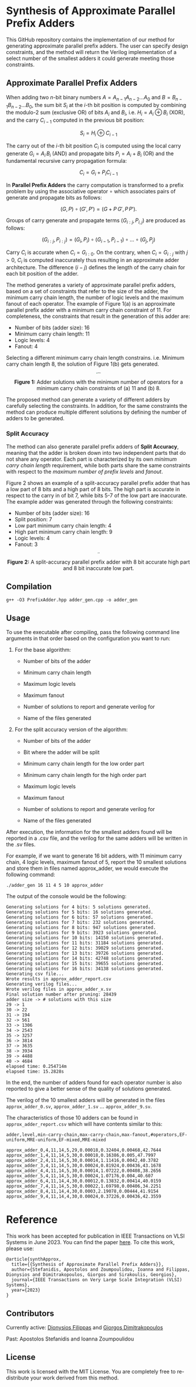 #  Synthesis of Approximate Parallel Prefix Adders

This GitHub repository contains the implementation of our method for generating approximate parallel prefix adders. The user can specify design constraints, and the method will return the Verilog implementation of a select number of the smallest adders it could generate meeting those constraints.

## Approximate Parallel Prefix Adders

When adding two $n$-bit binary numbers $A = A_{n-1}A_{n-2}\ldots A_0$ and $B = B_{n-1}B_{n-2}\ldots B_0$, the sum bit $S_i$ at the $i$-th bit position is computed by combining the modulo-2 sum (exclusive OR) of bits $A_i$ and $B_i$, i.e. $H_i = A_i \oplus B_i$ (XOR), and the carry $C_{i-1}$ computed in the previous bit position: 

$$S_i = H_i \oplus C_{i-1}$$

The carry out of the $i$-th bit position $C_i$ is computed using the local carry generate $G_i = A_i\, B_i$ (AND) and propagate bits $P_i = A_i + B_i$ (OR) and the fundamental recursive carry propagation formula: 

$$C_i  = G_{i} + P_{i} C_{i-1}$$

In **Parallel Prefix Adders** the carry computation is transformed to a prefix problem by using the associative operator $\circ$ which associates pairs of generate and propagate bits as follows:

$$(G, P) \circ (G', P') = (G + P\, G', P\, P').$$ 

Groups of carry generate and propagate terms $(G_{i:j},P_{i,j})$ are produced as follows:

$$(G_{i:j}, P_{i:j})=(G_i,P_i)\circ (G_{i-1},P_{i-1})\circ \ldots \circ (G_j,P_j)$$

Carry $C_i$ is accurate when $C_i = G_{i:0}$. On the contrary, when $C_i = G_{i:j}$ with $j > 0$, $C_{i}$ is computed inaccurately thus resulting in an approximate adder architecture. The difference $(i-j)$ defines the length of the carry chain for each bit position of the adder. 

The method generates a variety of approximate parallel prefix adders, based on a set of constraints that refer to the size of the adder, the minimum carry chain length, the number of logic levels and the maximum fanout of each operator. The example of Figure 1(a) is an approximate parallel prefix adder with a minimum carry chain constraint of 11. For completeness, the constraints that result in the generation of this adder are:

- Number of bits (adder size): 16
- Minimum carry chain length: 11
- Logic levels: 4
- Fanout: 4

Selecting a different minimum carry chain length constrains. i.e. Minimum carry chain length 8, the solution  of Figure 1(b) gets generated.

<p align="center">
    <img src="./figures/chains.png" alt="chains" style="zoom:20%;" />

<p align = "center">
    <b>Figure 1:</b> Adder solutions with the minimum number of operators for a minimum carry chain constraints of (a) 11 and (b) 8.
</p>


The proposed method can generate a variety of different adders by carefully selecting the constraints. In addition, for the same constraints the method can produce multiple different solutions by defining the number of adders to be generated.

### Split Accuracy

The method can also generate parallel prefix adders of **Split Accuracy**, meaning that the adder is broken down into two independent parts that do not share any operator. Each part is characterized by its own *minimum carry chain length* requirement, while both parts share the same constraints with respect to the *maximum number of prefix levels* and *fanout*.

Figure 2 shows an example of a split-accuracy parallel prefix adder that has a low part of 8 bits and a high part of 8 bits. The high part is accurate in respect to the carry in of bit 7, while bits 5-7 of the low part are inaccurate. The example adder was generated through the following constraints:

- Number of bits (adder size): 16
- Split position: 7
- Low part minimum carry chain length: 4
- High part minimum carry chain length: 9
- Logic levels: 4
- Fanout: 3

<p align="center">
    <img src="./figures/split.png" alt="split" style="zoom:15%;" />


<p align = "center">
    <b>Figure 2:</b> A split-accuracy parallel prefix adder with 8 bit accurate high part and 8 bit inaccurate low part.
</p>



## Compilation

```
g++ -O3 PrefixAdder.hpp adder_gen.cpp -o adder_gen
```

## Usage

To use the executable after compiling, pass the following command line arguments in that order based on the configuration you want to run:

1. For the base algorithm:

	- Number of bits of the adder

	- Minimum carry chain length

	- Maximum logic levels

	- Maximum fanout

	- Number of solutions to report and generate verilog for

	- Name of the files generated

2. For the split accuracy version of the algorithm:
	- Number of bits of the adder
	
	- Bit where the adder will be split
	
	- Minimum carry chain length for the low order part

	- Minimum carry chain length for the high order part

	- Maximum logic levels

	- Maximum fanout

	- Number of solutions to report and generate verilog for

	- Name of the files generated

After execution, the information for the smallest adders found will be reported in a .csv file, and the verilog for the same adders will be written in the .sv files.

For example, if we want to generate 16 bit adders, with 11 minimum carry chain, 4 logic levels, maximum fanout of 5, report the 10 smallest solutions and store them in files named approx_adder, we would execute the following command:

```
./adder_gen 16 11 4 5 10 approx_adder
```

The output of the console would be the following:

```
Generating solutions for 4 bits: 5 solutions generated.
Generating solutions for 5 bits: 16 solutions generated.
Generating solutions for 6 bits: 57 solutions generated.
Generating solutions for 7 bits: 232 solutions generated.
Generating solutions for 8 bits: 947 solutions generated.
Generating solutions for 9 bits: 3923 solutions generated.
Generating solutions for 10 bits: 14150 solutions generated.
Generating solutions for 11 bits: 31184 solutions generated.
Generating solutions for 12 bits: 39029 solutions generated.
Generating solutions for 13 bits: 39726 solutions generated.
Generating solutions for 14 bits: 42748 solutions generated.
Generating solutions for 15 bits: 39655 solutions generated.
Generating solutions for 16 bits: 34138 solutions generated.
Generating csv file...
Wrote results in approx_adder_report.csv
Generating verilog files...
Wrote verilog files in approx_adder_x.sv
Final solution number after pruning: 28439
adder size -> # solutions with this size
29 -> 1
30 -> 22
31 -> 194
32 -> 561
33 -> 1306
34 -> 2543
35 -> 3257
36 -> 3814
37 -> 3635
38 -> 3934
39 -> 4488
40 -> 4684
elapsed time: 0.254714m
elapsed time: 15.2828s
```

In the end, the number of adders found for each operator number is also reported to give a better sense of the quality of solutions generated.

The verilog of the 10 smallest adders will be generated in the files ``approx_adder_0.sv``, ``approx_adder_1.sv`` ... ``approx_adder_9.sv``.

The characteristics of those 10 adders can be found in ``approx_adder_report.csv`` which will have contents similar to this:

```
adder,level,min-carry-chain,max-carry-chain,max-fanout,#operators,EF-uniform,MRE-uniform,EF-mixed,MRE-mixed

approx_adder_0,4,11,14,5,29,0.00018,0.32404,0.00468,42.7644
approx_adder_1,4,11,14,5,30,0.00018,0.16386,0.005,47.7997
approx_adder_2,4,11,14,5,30,0.00014,1.11416,0.0042,40.3782
approx_adder_3,4,11,14,5,30,0.00024,0.81924,0.00436,43.1678
approx_adder_4,4,11,14,5,30,0.00014,1.07222,0.00408,38.2656
approx_adder_5,4,11,14,5,30,0.00024,1.07176,0.004,40.607
approx_adder_6,4,11,14,4,30,0.00012,0.13832,0.00414,40.0159
approx_adder_7,4,11,14,5,30,0.00022,1.69798,0.00406,34.2251
approx_adder_8,4,11,14,4,30,0.0003,2.19078,0.00444,41.9154
approx_adder_9,4,11,14,4,30,0.00024,0.37226,0.00436,42.3559
```

# Reference

This work has been accepted for publication in IEEE Transactions on VLSI Systems in June 2023. You can find the paper [here](https://gdimitrak.github.io/papers/TVLSI23_synthesis_approximate_prefix_adders.pdf). To cite this work, please use:

```
@article{synthApprox,
  title={{Synthesis of Approximate Parallel Prefix Adders}},
  author={Stefanidis, Apostolos and Zoumpoulidou, Ioanna and Filippas, Dionysios and Dimitrakopoulos, Giorgos and Sirakoulis, Georgios},
  journal={IEEE Transactions on Very Large Scale Integration (VLSI) Systems},
  year={2023}
}
```

## Contributors

Currently active: [Dionysios Filippas](https://github.com/dionisisfil) and [Giorgos Dimitrakopoulos](https://github.com/gdimitrak)

Past: Apostolos Stefanidis and Ioanna Zoumpoulidou

## License

This work is licensed with the MIT License. You are completely free to re-distribute your work derived from this method.
